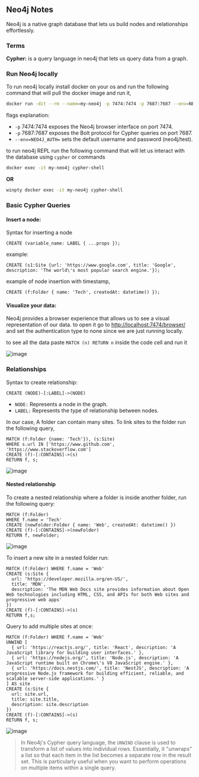 ## Neo4j Notes

Neo4j is a native graph database that lets us build nodes and relationships effortlessly.

### Terms 

**Cypher:** is a query language in neo4j that lets us query data from a graph.

### Run Neo4j locally

To run neo4j locally install docker on your os and run the following command that will pull the docker image and run it,

```bash
docker run -dit --rm --name=my-neo4j -p 7474:7474 -p 7687:7687 --env=NEO4J_AUT
```

flags explanation:

- `-p` 7474:7474 exposes the Neo4j browser interface on port 7474.
- `-p` 7687:7687 exposes the Bolt protocol for Cypher queries on port 7687.
- `--env=NEO4J_AUTH=` sets the default username and password (neo4j/test).

to run neo4j REPL run the following command that will let us interact with the database using `cypher` or commands 

```bash
docker exec -it my-neo4j cypher-shell
```

**OR**

```bash
winpty docker exec -it my-neo4j cypher-shell
```

### Basic Cypher Queries

#### Insert a node:

Syntax for inserting a node

```cypher
CREATE (variable_name: LABEL { ...props });
```

example:

```cypher
CREATE (s1:Site {url: 'https://www.google.com', title: 'Google', description: 'The world\'s most popular search engine.'});
```

example of node insertion with timestamp,

```cypher
CREATE (f:Folder { name: 'Tech', createdAt: datetime() });
```


#### Visualize your data:

Neo4j provides a browser experience that allows us to see a visual representation of our data. to open it go to [http://localhost:7474/browser/](http://localhost:7474/browser/) and set the authentication type to none since we are just running locally.

to see all the data paste `MATCH (n) RETURN n` inside the code cell and run it

![image](https://github.com/user-attachments/assets/7381aa19-924e-44cc-a882-bc6bdd3f51c6)

### Relationships

Syntax to create relationship:

```cypher
CREATE (NODE)-[:LABEL]->(NODE)
```

- `NODE:` Represents a node in the graph.
- `LABEL:` Represents the type of relationship between nodes.

In our case, A folder can contain many sites. To link sites to the folder run the following query,

```cypher
MATCH (f:Folder {name: 'Tech'}), (s:Site)
WHERE s.url IN ['https://www.github.com', 'https://www.stackoverflow.com']
CREATE (f)-[:CONTAINS]->(s)
RETURN f, s;
```

![image](https://github.com/user-attachments/assets/14d1ff67-6b07-4916-8402-1607fddc3261)

#### Nested relationship

To create a nested relationship where a folder is inside another folder, run the following query:

```cypher
MATCH (f:Folder) 
WHERE f.name = 'Tech' 
CREATE (newFolder:Folder { name: 'Web', createdAt: datetime() })
CREATE (f)-[:CONTAINS]->(newFolder)
RETURN f, newFolder;
```

![image](https://github.com/user-attachments/assets/253f709d-2c10-4ea0-8bbe-33b6dd3564df)

To insert a new site in a nested folder run:

```cypher
MATCH (f:Folder) WHERE f.name = 'Web'
CREATE (s:Site {
  url: 'https://developer.mozilla.org/en-US/', 
  title: 'MDN', 
  description: 'The MDN Web Docs site provides information about Open Web technologies including HTML, CSS, and APIs for both Web sites and progressive web apps' 
})
CREATE (f)-[:CONTAINS]->(s)
RETURN f,s;
```

Query to add multiple sites at once:

```cypher
MATCH (f:Folder) WHERE f.name = 'Web'
UNWIND [
  { url: 'https://reactjs.org/', title: 'React', description: 'A JavaScript library for building user interfaces.' },
  { url: 'https://nodejs.org/', title: 'Node.js', description: 'A JavaScript runtime built on Chrome\'s V8 JavaScript engine.' },
  { url: 'https://docs.nestjs.com/', title: 'NestJS', description: 'A progressive Node.js framework for building efficient, reliable, and scalable server-side applications.' }
] AS site
CREATE (s:Site {
  url: site.url, 
  title: site.title, 
  description: site.description
})
CREATE (f)-[:CONTAINS]->(s)
RETURN f, s;
```

![image](https://github.com/user-attachments/assets/d3fe23a6-9119-4370-9cbe-ee5179481ec1)


> In Neo4j's Cypher query language, the `UNWIND` clause is used to transform a list of values into individual rows. Essentially, it "unwraps" a list so that each item in the list becomes a separate row in the result set. This is particularly useful when you want to perform operations on multiple items within a single query.

